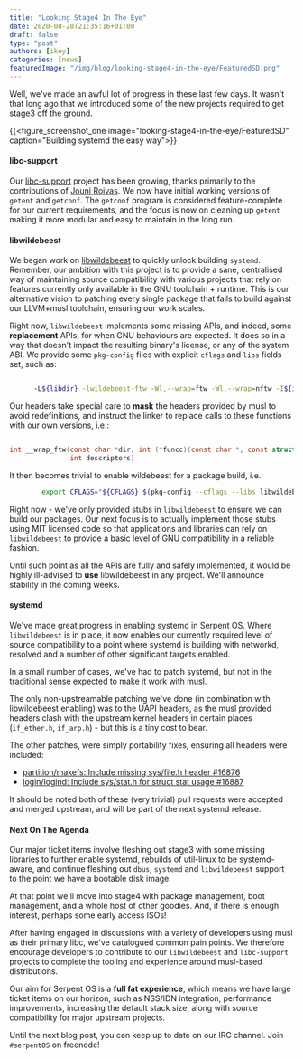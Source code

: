 ```yaml
---
title: "Looking Stage4 In The Eye"
date: 2020-08-28T21:35:16+01:00
draft: false
type: "post"
authors: [ikey]
categories: [news]
featuredImage: "/img/blog/looking-stage4-in-the-eye/FeaturedSD.png"
---
```


Well, we've made an awful lot of progress in these last few days. It wasn't
that long ago that we introduced some of the new projects required to get
stage3 off the ground.

{{<figure_screenshot_one image="looking-stage4-in-the-eye/FeaturedSD" caption="Building systemd the easy way">}}

#### libc-support

Our [libc-support](https://dev.serpentos.com/source/libc-support/) project has been growing, thanks primarily to the contributions
of [Jouni Roivas](https://dev.serpentos.com/p/joroi/). We now have initial working versions
of `getent` and `getconf`. The `getconf` program is considered feature-complete
for our current requirements, and the focus is now on cleaning up `getent` making
it more modular and easy to maintain in the long run.

#### libwildebeest

We began work on [libwildebeest](https://dev.serpentos.com/source/libwildebeest/) to quickly unlock building `systemd`.
Remember, our ambition with this project is to provide a sane, centralised way of
maintaining source compatibility with various projects that rely on features currently
only available in the GNU toolchain + runtime. This is our alternative vision to
patching every single package that fails to build against our LLVM+musl toolchain,
ensuring our work scales.

Right now, `libwildebeest` implements some missing APIs, and indeed, some **replacement** APIs,
for when GNU behaviours are expected. It does so in a way that doesn't impact the
resulting binary's license, or any of the system ABI. We provide some `pkg-config` files
with explicit `cflags` and `libs` fields set, such as:

```bash

      -L${libdir} -lwildebeest-ftw -Wl,--wrap=ftw -Wl,--wrap=nftw -I${includedir}/libwildebeest --include=lwb_ftw.h
```

Our headers take special care to **mask** the headers provided by musl to avoid redefinitions,
and instruct the linker to replace calls to these functions with our own versions, i.e.:

```c

int __wrap_ftw(const char *dir, int (*funcc)(const char *, const struct stat *, int),
               int descriptors)

```

It then becomes trivial to enable wildebeest for a package build, i.e.:

```bash
        export CFLAGS="${CFLAGS} $(pkg-config --cflags --libs libwildebeest)"
```

Right now - we've only provided stubs in `libwildebeest` to ensure we can build our packages.
Our next focus is to actually implement those stubs using MIT licensed code so that applications
and libraries can rely on `libwildebeest` to provide a basic level of GNU compatibility in a
reliable fashion.

Until such point as all the APIs are fully and safely implemented, it would be highly ill-advised
to **use** libwildebeest in any project. We'll announce stability in the coming weeks.

#### systemd

We've made great progress in enabling systemd in Serpent OS. Where `libwildebeest` is in
place, it now enables our currently required level of source compatibility to a point where
systemd is building with networkd, resolved and a number of other significant targets enabled.

In a small number of cases, we've had to patch systemd, but not in the traditional sense
expected to make it work with musl.

The only non-upstreamable patching we've done (in combination with libwildebeest enabling)
was to the UAPI headers, as the musl provided headers clash with the upstream kernel headers
in certain places (`if_ether.h`, `if_arp.h`) - but this is a tiny cost to bear.

The other patches, were simply portability fixes, ensuring all headers were included:

 - [partition/makefs: Include missing sys/file.h header #16876](https://github.com/systemd/systemd/pull/16876)
 - [login/logind: Include sys/stat.h for struct stat usage #16887](https://github.com/systemd/systemd/pull/16887)

It should be noted both of these (very trivial) pull requests were accepted and merged upstream,
and will be part of the next systemd release.

#### Next On The Agenda

Our major ticket items involve fleshing out stage3 with some missing libraries to further
enable systemd, rebuilds of util-linux to be systemd-aware, and continue fleshing out
`dbus`, `systemd` and `libwildebeest` support to the point we have a bootable disk image.

At that point we'll move into stage4 with package management, boot management, and
a whole host of other goodies. And, if there is enough interest, perhaps some early
access ISOs!

After having engaged in discussions with a variety of developers using musl as their
primary libc, we've catalogued common pain points. We therefore encourage developers
to contribute to our `libwildebeest` and `libc-support` projects to complete the
tooling and experience around musl-based distributions.

Our aim for Serpent OS is a **full fat experience**, which means we have large ticket
items on our horizon, such as NSS/IDN integration, performance improvements, increasing
the default stack size, along with source compatibility for major upstream projects.

Until the next blog post, you can keep up to date on our IRC channel. Join `#serpentOS` on freenode!
